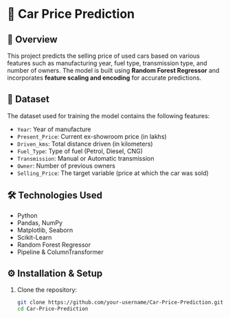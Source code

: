 # 🚗 Car Price Prediction

## 📌 Overview
This project predicts the selling price of used cars based on various features such as manufacturing year, fuel type, transmission type, and number of owners. The model is built using **Random Forest Regressor** and incorporates **feature scaling and encoding** for accurate predictions.

## 📂 Dataset
The dataset used for training the model contains the following features:
- `Year`: Year of manufacture
- `Present_Price`: Current ex-showroom price (in lakhs)
- `Driven_kms`: Total distance driven (in kilometers)
- `Fuel_Type`: Type of fuel (Petrol, Diesel, CNG)
- `Transmission`: Manual or Automatic transmission
- `Owner`: Number of previous owners
- `Selling_Price`: The target variable (price at which the car was sold)

## 🛠️ Technologies Used
- Python
- Pandas, NumPy
- Matplotlib, Seaborn
- Scikit-Learn
- Random Forest Regressor
- Pipeline & ColumnTransformer

## ⚙️ Installation & Setup
1. Clone the repository:
   ```bash
   git clone https://github.com/your-username/Car-Price-Prediction.git
   cd Car-Price-Prediction

